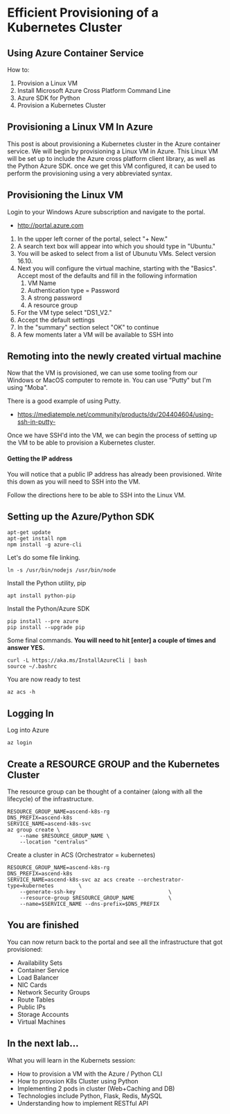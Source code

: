 # Efficient Provisioning of a Kubernetes Cluster

## Using Azure Container Service

How to:

1. Provision a Linux VM
1. Install Microsoft Azure Cross Platform Command Line 
1. Azure SDK for Python
1. Provision a Kubernetes Cluster


## Provisioning a Linux VM In Azure

This post is about provisioning a Kubernetes cluster in the Azure container service. We will begin by provisioning a Linux VM in Azure. This Linux VM will be  set up to include the Azure cross platform client library, as well as the Python Azure SDK. once we get this VM configured, it can be used to perform the provisioning using a very abbreviated syntax.

## Provisioning the Linux VM

Login to your Windows Azure subscription and navigate to the portal.

- http://portal.azure.com



1. In the upper left corner of the portal, select "+ New." 
2. A search text box will appear into which you should type in "Ubuntu."
3. You will be asked to select from a list of Ubunutu VMs. Select version 16.10.
4. Next you will configure the virtual machine, starting with the "Basics". Accept most of the defaults and fill in the following information
	1. VM Name
	2. Authentication type = Password
	3. A strong password
	4. A resource group
4. For the VM type select "DS1_V2."
5. Accept the default settings
6. In the "summary" section select "OK" to continue
7. A few moments later a VM will be available to SSH into

## Remoting into the newly created virtual machine

Now that the VM is provisioned, we can use some tooling from our Windows or MacOS computer to remote in. You can use "Putty" but I'm using "Moba".

There is a good example of using Putty.

- https://mediatemple.net/community/products/dv/204404604/using-ssh-in-putty-

Once we have SSH'd into the VM, we can begin the process of setting up the VM to be able to provision a Kubernetes cluster.


#### Getting the IP address

You will notice that a public IP address has already been provisioned. Write this down as you will need to SSH into the VM.

Follow the directions here to be able to SSH into the Linux VM.


## Setting up the Azure/Python SDK

	apt-get update
	apt-get install npm
	npm install -g azure-cli

Let's do some file linking.

	ln -s /usr/bin/nodejs /usr/bin/node

Install the Python utility, pip

	apt install python-pip

Install the Python/Azure SDK

	pip install --pre azure
	pip install --upgrade pip

Some final commands. **You will need to hit [enter] a couple of times and answer YES.**

	curl -L https://aka.ms/InstallAzureCli | bash
	source ~/.bashrc

You are now ready to test

	az acs -h

## Logging In

Log into Azure

	az login

## Create a RESOURCE GROUP and the Kubernetes Cluster

The resource group can be thought of a container (along with all the lifecycle) of the infrastructure.

	RESOURCE_GROUP_NAME=ascend-k8s-rg
	DNS_PREFIX=ascend-k8s
	SERVICE_NAME=ascend-k8s-svc
	az group create \
	    --name $RESOURCE_GROUP_NAME \
	    --location "centralus"

Create a cluster in ACS (Orchestrator = kubernetes)

	RESOURCE_GROUP_NAME=ascend-k8s-rg
	DNS_PREFIX=ascend-k8s
	SERVICE_NAME=ascend-k8s-svc	az acs create --orchestrator-type=kubernetes        \
		--generate-ssh-key                              \
		--resource-group $RESOURCE_GROUP_NAME           \
		--name=$SERVICE_NAME --dns-prefix=$DNS_PREFIX
	
## You are finished

You can now return back to the portal and see all the infrastructure that got provisioned:

- Availability Sets
- Container Service
- Load Balancer
- NIC Cards
- Network Security Groups
- Route Tables
- Public IPs
- Storage Accounts
- Virtual Machines

## In the next lab...

What you will learn in the Kubernets session:
- How to provision a VM with the Azure / Python CLI
- How to provsion K8s Cluster using Python
- Implementing 2 pods in cluster (Web+Caching and DB)
- Technologies include Python, Flask, Redis, MySQL
- Understanding how to implement RESTful API




